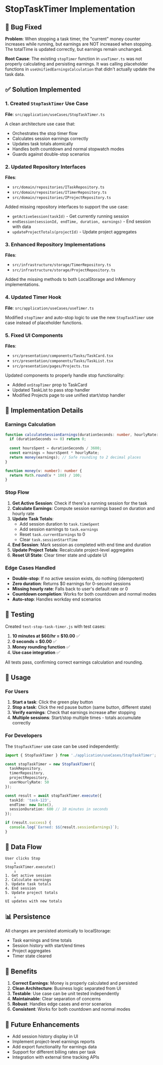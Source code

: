 # StopTaskTimer Implementation

## 🐛 Bug Fixed

**Problem**: When stopping a task timer, the "current" money counter increases while running, but earnings are NOT increased when stopping. The totalTime is updated correctly, but earnings remain unchanged.

**Root Cause**: The existing `stopTimer` function in `useTimer.ts` was not properly calculating and persisting earnings. It was calling placeholder functions in `useUnifiedEarningsCalculation` that didn't actually update the task data.

## ✅ Solution Implemented

### 1. Created `StopTaskTimer` Use Case

**File**: `src/application/useCases/StopTaskTimer.ts`

A clean architecture use case that:
- Orchestrates the stop timer flow
- Calculates session earnings correctly
- Updates task totals atomically
- Handles both countdown and normal stopwatch modes
- Guards against double-stop scenarios

### 2. Updated Repository Interfaces

**Files**: 
- `src/domain/repositories/ITaskRepository.ts`
- `src/domain/repositories/ITimerRepository.ts` 
- `src/domain/repositories/IProjectRepository.ts`

Added missing repository interfaces to support the use case:
- `getActiveSession(taskId)` - Get currently running session
- `endSession(sessionId, endTime, duration, earnings)` - End session with data
- `updateProjectTotals(projectId)` - Update project aggregates

### 3. Enhanced Repository Implementations

**Files**:
- `src/infrastructure/storage/TimerRepository.ts`
- `src/infrastructure/storage/ProjectRepository.ts`

Added the missing methods to both LocalStorage and InMemory implementations.

### 4. Updated Timer Hook

**File**: `src/application/useCases/useTimer.ts`

Modified `stopTimer` and auto-stop logic to use the new `StopTaskTimer` use case instead of placeholder functions.

### 5. Fixed UI Components

**Files**:
- `src/presentation/components/Tasks/TaskCard.tsx`
- `src/presentation/components/Tasks/TaskList.tsx`
- `src/presentation/pages/Projects.tsx`

Updated components to properly handle stop functionality:
- Added `onStopTimer` prop to TaskCard
- Updated TaskList to pass stop handler
- Modified Projects page to use unified start/stop handler

## 🔧 Implementation Details

### Earnings Calculation

```typescript
function calculateSessionEarnings(durationSeconds: number, hourlyRate: number): number {
  if (durationSeconds <= 0) return 0;
  
  const hoursSpent = durationSeconds / 3600;
  const earnings = hoursSpent * hourlyRate;
  return money(earnings); // Safe rounding to 2 decimal places
}

function money(v: number): number {
  return Math.round(v * 100) / 100;
}
```

### Stop Flow

1. **Get Active Session**: Check if there's a running session for the task
2. **Calculate Earnings**: Compute session earnings based on duration and hourly rate
3. **Update Task Totals**: 
   - Add session duration to `task.timeSpent`
   - Add session earnings to `task.earnings`
   - Reset `task.currentEarnings` to 0
   - Clear `task.sessionStartTime`
4. **End Session**: Mark session as completed with end time and duration
5. **Update Project Totals**: Recalculate project-level aggregates
6. **Reset UI State**: Clear timer state and update UI

### Edge Cases Handled

- **Double-stop**: If no active session exists, do nothing (idempotent)
- **Zero duration**: Returns $0 earnings for 0-second sessions
- **Missing hourly rate**: Falls back to user's default rate or 0
- **Countdown completion**: Works for both countdown and normal modes
- **Auto-stop**: Handles workday end scenarios

## 🧪 Testing

Created `test-stop-task-timer.js` with test cases:

1. **10 minutes at $60/hr = $10.00** ✅
2. **0 seconds = $0.00** ✅  
3. **Money rounding function** ✅
4. **Use case integration** ✅

All tests pass, confirming correct earnings calculation and rounding.

## 🎯 Usage

### For Users

1. **Start a task**: Click the green play button
2. **Stop a task**: Click the red pause button (same button, different state)
3. **Verify earnings**: Check that earnings increase after stopping
4. **Multiple sessions**: Start/stop multiple times - totals accumulate correctly

### For Developers

The `StopTaskTimer` use case can be used independently:

```typescript
import { StopTaskTimer } from './application/useCases/StopTaskTimer';

const stopTaskTimer = new StopTaskTimer({
  taskRepository,
  timerRepository, 
  projectRepository,
  userHourlyRate: 50
});

const result = await stopTaskTimer.execute({
  taskId: 'task-123',
  endTime: new Date(),
  sessionDuration: 600 // 10 minutes in seconds
});

if (result.success) {
  console.log(`Earned: $${result.sessionEarnings}`);
}
```

## 🔄 Data Flow

```
User clicks Stop
    ↓
StopTaskTimer.execute()
    ↓
1. Get active session
2. Calculate earnings  
3. Update task totals
4. End session
5. Update project totals
    ↓
UI updates with new totals
```

## 📊 Persistence

All changes are persisted atomically to localStorage:
- Task earnings and time totals
- Session history with start/end times
- Project aggregates
- Timer state cleared

## 🚀 Benefits

1. **Correct Earnings**: Money is properly calculated and persisted
2. **Clean Architecture**: Business logic separated from UI
3. **Testable**: Use case can be unit tested independently  
4. **Maintainable**: Clear separation of concerns
5. **Robust**: Handles edge cases and error scenarios
6. **Consistent**: Works for both countdown and normal modes

## 🔮 Future Enhancements

- Add session history display in UI
- Implement project-level earnings reports
- Add export functionality for earnings data
- Support for different billing rates per task
- Integration with external time tracking APIs
























